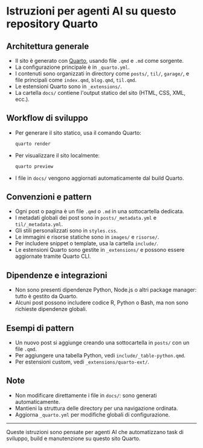 # Istruzioni per agenti AI su questo repository Quarto

## Architettura generale
- Il sito è generato con [Quarto](https://quarto.org/), usando file `.qmd` e `.md` come sorgente.
- La configurazione principale è in `_quarto.yml`.
- I contenuti sono organizzati in directory come `posts/`, `til/`, `garage/`, e file principali come `index.qmd`, `blog.qmd`, `til.qmd`.
- Le estensioni Quarto sono in `_extensions/`.
- La cartella `docs/` contiene l'output statico del sito (HTML, CSS, XML, ecc.).

## Workflow di sviluppo
- Per generare il sito statico, usa il comando Quarto:
  ```zsh
  quarto render
  ```
- Per visualizzare il sito localmente:
  ```zsh
  quarto preview
  ```
- I file in `docs/` vengono aggiornati automaticamente dal build Quarto.

## Convenzioni e pattern
- Ogni post o pagina è un file `.qmd` o `.md` in una sottocartella dedicata.
- I metadati globali dei post sono in `posts/_metadata.yml` e `til/_metadata.yml`.
- Gli stili personalizzati sono in `styles.css`.
- Le immagini e risorse statiche sono in `images/` e `risorse/`.
- Per includere snippet o template, usa la cartella `include/`.
- Le estensioni Quarto sono gestite in `_extensions/` e possono essere aggiornate tramite Quarto CLI.

## Dipendenze e integrazioni
- Non sono presenti dipendenze Python, Node.js o altri package manager: tutto è gestito da Quarto.
- Alcuni post possono includere codice R, Python o Bash, ma non sono richieste dipendenze globali.

## Esempi di pattern
- Un nuovo post si aggiunge creando una sottocartella in `posts/` con un file `.qmd`.
- Per aggiungere una tabella Python, vedi `include/_table-python.qmd`.
- Per estensioni custom, vedi `_extensions/quarto-ext/`.

## Note
- Non modificare direttamente i file in `docs/`: sono generati automaticamente.
- Mantieni la struttura delle directory per una navigazione ordinata.
- Aggiorna `_quarto.yml` per modifiche globali di configurazione.

---
Queste istruzioni sono pensate per agenti AI che automatizzano task di sviluppo, build e manutenzione su questo sito Quarto.
